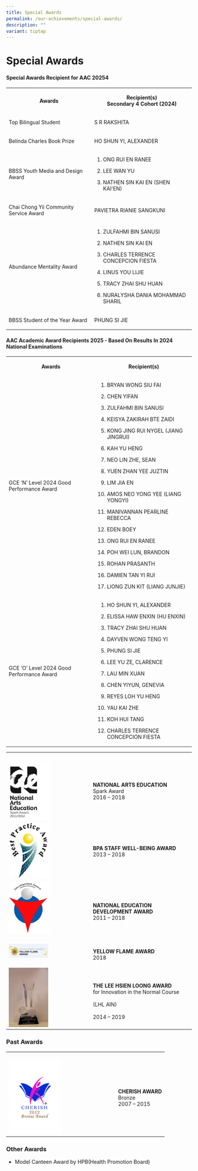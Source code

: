 ```yaml
---
title: Special Awards
permalink: /our-achievements/special-awards/
description: ""
variant: tiptap
---
```

<h1>Special Awards</h1>
<h4>Special Awards Recipient for AAC 20254</h4>
<table style="minWidth: 50px">
<colgroup>
<col>
<col>
</colgroup>
<tbody>
<tr>
<th rowspan="1" colspan="1">
<p>Awards</p>
</th>
<th rowspan="1" colspan="1">
<p><strong>Recipient(s)</strong> 
<br>Secondary 4 Cohort (2024)</p>
</th>
</tr>
<tr>
<td rowspan="1" colspan="1">
<p>Top Bilingual Student</p>
</td>
<td rowspan="1" colspan="1">
<p>S R RAKSHITA</p>
</td>
</tr>
<tr>
<td rowspan="1" colspan="1">
<p>Belinda Charles Book Prize</p>
</td>
<td rowspan="1" colspan="1">
<p>HO SHUN YI, ALEXANDER</p>
</td>
</tr>
<tr>
<td rowspan="1" colspan="1">
<p>BBSS Youth Media and Design Award</p>
</td>
<td rowspan="1" colspan="1">
<ol data-tight="true" class="tight">
<li>
<p>ONG RUI EN RANEE</p>
</li>
<li>
<p>LEE WAN YU</p>
</li>
<li>
<p>NATHEN SIN KAI EN (SHEN KAI'EN)</p>
</li>
</ol>
</td>
</tr>
<tr>
<td rowspan="1" colspan="1">
<p>Chai Chong Yii Community Service Award</p>
</td>
<td rowspan="1" colspan="1">
<p>PAVIETRA RIANIE SANGKUNI</p>
</td>
</tr>
<tr>
<td rowspan="1" colspan="1">
<p>Abundance Mentality Award</p>
</td>
<td rowspan="1" colspan="1">
<ol data-tight="true" class="tight">
<li>
<p>ZULFAHMI BIN SANUSI</p>
</li>
<li>
<p>NATHEN SIN KAI EN</p>
</li>
<li>
<p>CHARLES TERRENCE CONCEPCION FIESTA</p>
</li>
<li>
<p>LINUS YOU LIJIE</p>
</li>
<li>
<p>TRACY ZHAI SHU HUAN</p>
</li>
<li>
<p>NURALYSHA DANIA MOHAMMAD SHARIL</p>
</li>
</ol>
</td>
</tr>
<tr>
<td rowspan="1" colspan="1">
<p>BBSS Student of the Year Award</p>
</td>
<td rowspan="1" colspan="1">
<p>PHUNG SI JIE</p>
</td>
</tr>
</tbody>
</table>
<h4>AAC Academic Award Recipients 2025 - Based On Results In 2024 National Examinations</h4>
<table style="minWidth: 50px">
<colgroup>
<col>
<col>
</colgroup>
<tbody>
<tr>
<th rowspan="1" colspan="1">
<p>Awards</p>
</th>
<th rowspan="1" colspan="1">
<p>Recipient(s)</p>
</th>
</tr>
<tr>
<td rowspan="1" colspan="1">
<p>GCE ‘N’ Level 2024 Good Performance Award</p>
</td>
<td rowspan="1" colspan="1">
<ol data-tight="true" class="tight">
<li>
<p>BRYAN WONG SIU FAI</p>
</li>
<li>
<p>CHEN YIFAN</p>
</li>
<li>
<p>ZULFAHMI BIN SANUSI</p>
</li>
<li>
<p>KEISYA ZAKIRAH BTE ZAIDI</p>
</li>
<li>
<p>KONG JING RUI NYGEL (JIANG JINGRUI)</p>
</li>
<li>
<p>KAH YU HENG</p>
</li>
<li>
<p>NEO LIN ZHE, SEAN</p>
</li>
<li>
<p>YUEN ZHAN YEE JUZTIN</p>
</li>
<li>
<p>LIM JIA EN</p>
</li>
<li>
<p>AMOS NEO YONG YEE (LIANG YONGYI)</p>
</li>
<li>
<p>MANIVANNAN PEARLINE REBECCA</p>
</li>
<li>
<p>EDEN BOEY</p>
</li>
<li>
<p>ONG RUI EN RANEE</p>
</li>
<li>
<p>POH WEI LUN, BRANDON</p>
</li>
<li>
<p>ROHAN PRASANTH</p>
</li>
<li>
<p>DAMIEN TAN YI RUI</p>
</li>
<li>
<p>LIONG ZUN KIT (LIANG JUNJIE)</p>
</li>
</ol>
</td>
</tr>
<tr>
<td rowspan="1" colspan="1">
<p>GCE ‘O’ Level 2024 Good Performance Award</p>
</td>
<td rowspan="1" colspan="1">
<ol data-tight="true" class="tight">
<li>
<p>HO SHUN YI, ALEXANDER</p>
</li>
<li>
<p>ELISSA HAW ENXIN (HU ENXIN)</p>
</li>
<li>
<p>TRACY ZHAI SHU HUAN</p>
</li>
<li>
<p>DAYVEN WONG TENG YI</p>
</li>
<li>
<p>PHUNG SI JIE</p>
</li>
<li>
<p>LEE YU ZE, CLARENCE</p>
</li>
<li>
<p>LAU MIN XUAN</p>
</li>
<li>
<p>CHEN YIYUN, GENEVIA</p>
</li>
<li>
<p>REYES LOH YU HENG</p>
</li>
<li>
<p>YAU KAI ZHE</p>
</li>
<li>
<p>KOH HUI TANG</p>
</li>
<li>
<p>CHARLES TERRENCE CONCEPCION FIESTA</p>
</li>
</ol>
</td>
</tr>
</tbody>
</table>
<table style="minWidth: 50px">
<colgroup>
<col>
<col>
</colgroup>
<tbody>
<tr>
<th rowspan="1" colspan="1">
<p></p>
</th>
<th rowspan="1" colspan="1">
<p></p>
</th>
</tr>
<tr>
<td rowspan="1" colspan="1">
<div class="isomer-image-wrapper">
<img style="width:50%" height="auto" width="100%" src="/images/Our%20Achievements/NAEA%20Spark%20final%20-%20vert.jpg">
</div>
</td>
<td rowspan="1" colspan="1">
<p><strong>NATIONAL ARTS EDUCATION</strong> 
<br>Spark Award
<br>2016 – 2018</p>
</td>
</tr>
<tr>
<td rowspan="1" colspan="1">
<div class="isomer-image-wrapper">
<img style="width:50%" height="auto" width="100%" src="/images/Our%20Achievements/BPA.jpg">
</div>
</td>
<td rowspan="1" colspan="1">
<p><strong>BPA STAFF WELL-BEING AWARD</strong> 
<br>2013 – 2018</p>
</td>
</tr>
<tr>
<td rowspan="1" colspan="1">
<div class="isomer-image-wrapper">
<img style="width:50%" height="auto" width="100%" src="/images/Our%20Achievements/DA(NE)%20logo.jpg">
</div>
</td>
<td rowspan="1" colspan="1">
<p>
<br><strong>NATIONAL EDUCATION DEVELOPMENT AWARD</strong> 
<br>2011 – 2018</p>
</td>
</tr>
<tr>
<td rowspan="1" colspan="1">
<div class="isomer-image-wrapper">
<img style="width:50%" height="auto" width="100%" src="/images/Our%20Achievements/YELLOW%20FLAME%20AWARD.jpg">
</div>
</td>
<td rowspan="1" colspan="1">
<p>
<br><strong>YELLOW FLAME AWARD</strong> 
<br>2018</p>
</td>
</tr>
<tr>
<td rowspan="1" colspan="1">
<div class="isomer-image-wrapper">
<img style="width:50%" height="auto" width="100%" src="/images/Our%20Achievements/IMG_3195.jpg">
</div>
</td>
<td rowspan="1" colspan="1">
<p>
<br><strong>THE LEE HSIEN LOONG AWARD</strong> 
<br>for Innovation in the Normal Course
<br>
<br>(LHL AIN)
<br>
<br>2014 – 2019</p>
</td>
</tr>
</tbody>
</table>
<h3>Past Awards</h3>
<table style="minWidth: 50px">
<colgroup>
<col>
<col>
</colgroup>
<tbody>
<tr>
<th rowspan="1" colspan="1">
<p></p>
</th>
<th rowspan="1" colspan="1">
<p></p>
</th>
</tr>
<tr>
<td rowspan="1" colspan="1">
<div class="isomer-image-wrapper">
<img style="width:50%" height="auto" width="100%" src="/images/Our%20Achievements/CHERISH%20Bronze%202012.jpg">
</div>
</td>
<td rowspan="1" colspan="1">
<p><strong>CHERISH AWARD</strong> 
<br>Bronze
<br>2007&nbsp;–&nbsp;2015</p>
</td>
</tr>
</tbody>
</table>
<h3>Other Awards</h3>
<ul data-tight="true" class="tight">
<li>
<p>Model Canteen Award by HPB(Health Promotion Board)</p>
</li>
</ul>
<p></p>